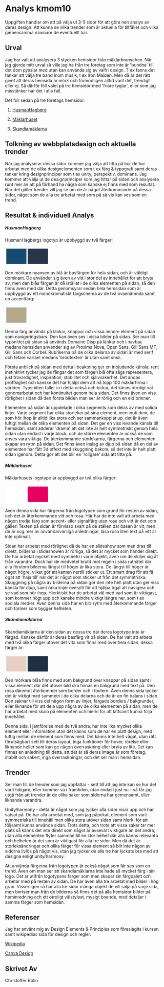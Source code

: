 Analys kmom10
=======================

Uppgiften handlar om att på välja ut 3-5 sidor för att göra nen analys av deras design. Att kunna se vilka trender som är aktuella för tillfället och vilka gemensamma nämnare de eventuellt har.

Urval
-----------------------

Jag har valt att analysera 3 stycken hemsidor från mäklarbranschen. När jag gjorde mitt urval så ville jag ha från tre företag som inte är 'bundna' till det dom pysslar med utan kan använda sig av valfri design. T ex fanns det tankar att välja tre band inom musik, t ex Iron Maiden. Men då är det rätt givet att deras hemsida är mörk och förmodligen alltid varit det, trendigt eller ej. Så därför föll valet på tre hemsidor med 'friare tyglar', eller som jag misstänker har det i alla fall.

Det föll sedan på tre företags hemsidor:

1. [HusmanHagberg]( https://www.husmanhagberg.se/ "HusmanHagberg hemsida")

2. [Mäklarhuset](https://www.maklarhuset.se/ "Mäklarhuset hemsida")

3. [Skandiamäklarna](https://www.skandiamaklarna.se/ "Skandiamäklarna hemsida")


Tolkning av webbplatsdesign och aktuella trender
-----------------------

När jag analyserar dessa sidor kommer jag välja att titta på hur de har arbetat med de olika designelementen som t ex färg & typografi samt deras tankar kring designprinciper som t ex unity, perspektiv, dominans. Jag kommer att välja ut de designprinciper som jag hittar på sidan och analysera runt mer än att på förhand ha några som kanske ej finns med som resultat. När det gäller trender vill jag se om de är något återkommande på dessa sidor, något som de alla tre arbetat med som på så vis kan ses som en trend.


Resultat & individuell Analys
-----------------------

##### HusmanHagberg

HusmanHagbergs logotyp är uppbyggd av två färger:
<table style="border-spacing: 4px; border-collapse: separate">
<tr>
<td style="height: 50px; width: 50px; background-color: #164B71">
<td style="height: 50px; width: 50px; background-color: #28364A">
</tr>
</table>

Den mörkare nyansen av blå är basfärgen för hela sidan, och är väldigt dominant. De använder sig även av vitt i stor del av innehållet för att bryta av, men den blåa färgen är då istället i de olika elementen på sidan, så den finns även med där.
Detta genomsyrar sedan hela hemsidan som är uppbyggd av ett monokromatiskt färgschema av de två ovannämnda samt en accentfärg:
<table style="border-spacing: 4px; border-collapse: separate">
<tr>
<td style="height: 50px; width: 50px; background-color: #B3A88B">
</tr>
</table>

Denna färg används på länkar, knappar och vissa mindre element på sidan som navigeringsbars. Den kan även ses i vissa bilder på sidan.
Ser man till typsnittet på sidan så används Domaine Disp på länkar och i navbar, medans hemsidan använder sig av Proxima Nova, Open Sans, Gill Sans MT, Gill Sans och Corbel.
Rubrikerna på de olika delarna av sidan är med serif och fetare variant medans 'brödtexten' är utan samt smal.

Första anblick på sidan med detta i beaktning ger en inbjudande känsla, rent instinktivt tycker jag de fångar det som färgen blå ofta sägs representera, just trovärdighet, inspiration, stabilitet och självsäkerhet. Det andas proffsighet och kanske det har hjälpt dem att nå topp 100 mäklarfirma i världen. Typsnitten faller in i detta också och bidrar, det känns otroligt väl genomarbetat och har kontinuitet genom hela sidan. Det finns även en viss rörlighet i sidan då den första bilden man ser är rörlig och en eld brinner.

Elementen på sidan är uppdelade i olika segments som delas av med solida linjer. Varje segment har olika storlekar på sina element, men inuti dem, de som hör ihop är alltid lika stora och ser sammankopplat up, det är även luftigt mellan de olika elementen på sidan. Det ger en viss levande känsla till hemsidan, samt adderar 'drama' att det inte är helt symmetriskt genom hela sidan utan endast i varje block, och de större elementen är också de som anses vara viktiga. De återkommande storlekarna, färgerna och elementen skapar en rytm på sidan. Det finns även inslag av djup på sidan då en del av elementen har fått 3d effekt med skuggning bakom, så det inte är helt platt sidan igenom. Detta gör att det blir en 'roligare' sida att titta på.

##### Mäklarhuset

Mäklarhusets logotype är uppbyggd av två olika färger:
<table style="border-spacing: 4px; border-collapse: separate">
<tr>
<td style="height: 50px; width: 50px; background-color: #ffffff">
<td style="height: 50px; width: 50px; background-color: #E60060">
</tr>
</table>

Även denna sida har färgerna från logotypen som grund för resten av sidan, och det är återkommande vitt och rosa. Här har de inte valt att arbeta med någon tredje färg som accent- eller signalfärg utan rosa och vitt är det som gäller! Texten på sidan är förvisso svart på de ställen där basen är vit, men de är nog mer av användarvänliga anledningar, läsa rosa liten text på vitt är inte optimalt.

Sidan har arbetat med rörlighet då de har en slideshow som man dras till direkt, bilderna i slideshowen är rörliga, så det är mycket som händer direkt.
De har arbetat mycket med symmetri i varje objekt, även om de skiljer sig åt från varandra. Dock har de medvetet brutit mot regeln i sista rutnätet där alla förutom bilderna längst till höger är lika stora. De längst till höger är något högre, vilket gör att kanten nertill sticker ut. Ett smart drag för att få ögat att 'haja till' när det är något som sticker ut från det symmetriska.
Skuggning på några av bilderna på sidan gör den inte helt platt utan ger viss känsla för djup, samt raka linjer överallt för att hjälpa ögat att navigera och se vad som hör ihop. Hierktiskt har de arbetat väl med vad som är viktigast, som kommer högt upp och kanske mindre viktigt längre ner, som t ex sociala medier. Även denna sida har en bra rytm med återkommande färger och former som bygger helheten.


##### Skandiamäklarna

Skandiamäklarna är den sidan av dessa tre där deras logotype inte är färgad. Kanske därför är deras basfärg vit på sidan. De har valt att arbeta med två olika färger utöver det vita som finns med över hela sidan, dessa färger är:
<table style="border-spacing: 4px; border-collapse: separate">
<tr>
<td style="height: 50px; width: 50px; background-color: #E9CFC2">
<td style="height: 50px; width: 50px; background-color: #1F3043">
</tr>
</table>

Den mörkare blåa finns med som bakgrund över knappar på sidan samt i vissa element där det utöver bild ska finnas en bakgrund med text på. Den rosa däremot återkommer som border och i footern.
Även denna sida tycker det är viktigt med symmetri i de olika delarna och de är en fin balans i sidan. Den saknar till viss del någon form av linjer, färgade borders / bakgrunder, eller liknande för att dela upp några av de olika elementen på sidan, men de har arbetat med skala på elementen och hierki för att lättsamt kunna följa innehållet.

Denna sida, i jämförelse med de två andra, har inte lika mycket olika element eller information utan det känns som de har en platt design, med luftig mellan de element som finns med. Det känns inte helt vågat, utan rätt förutsägbart sett till deras layout, inga funktioner för hover, rörelse eller liknande heller som kan ge någon överraskning eller bryta av lite. Det kan finnas en anledning till detta, att det är så deras image är som företag, stabilt och säkert, inga överraskningar, och det ser man i hemsidan.

Trender
--------

Ser man till de trender som jag uppfattar - sett till att jag inte kan se hur det varit tidigare, eller kommer va i framtiden, utan endast just nu - så får jag utgå från att trender är de olika saker som sidorna har gemensamt, eller liknande varandra.

Unity/harmony - detta är något som jag tycker alla sidor visar upp och har satsat på. De har alla arbetat med, som jag påpekat, element som varit symmetriska till innehåll men olika stora utöver sidan samt hierki för att följsamt kunna använda sidan. Trots detta, och trots att vissa saker tar mer plats så känns det inte direkt som något är avsevärt viktigare än det andra, utan alla elementen flyter samman till en stor helhet där alla känns relevanta och helheten är det som är viktigast för alla tre sidor. Men då det är storleksändringar och olika färger för vissa element så blir inte någon av sidorna livlös på något vis, utan jag tycker de alla tre har lyckats bra med att designa enligt unity/harmony.

Att använda färgerna från logotypen är också något som får ses som en trend. Även om man ser att skandiamäklarna inte hade så mycket färg i sin logo. Det är utifrån logotypens färger som man skapar sin färgpalett och arbetar med på resten av sidan. De har även alla tre arbetat med bilder i hög grad. Visserligen så har alla tre sidor många objekt de vill sälja på varje sida, men bortser man från de bilderna så finns det på alla hemsidor bilder på heminredning och ett otroligt välstyleat, mysigt boende, med detaljer i samma färger som hemsidan.


Referenser
-----------------------

Jag har använt mig av Design Elements & Principles som föreslagits i kursen samt wikipedias sida för design och regler.

[Wikipedia](https://en.wikipedia.org/wiki/Visual_design_elements_and_principles#Elements_of_design "Design on Wikipedia")

[Canva Design](https://www.canva.com/learn/design-elements-principles/ "Canva")



Skrivet Av
-----------------------
Christoffer Bolin
